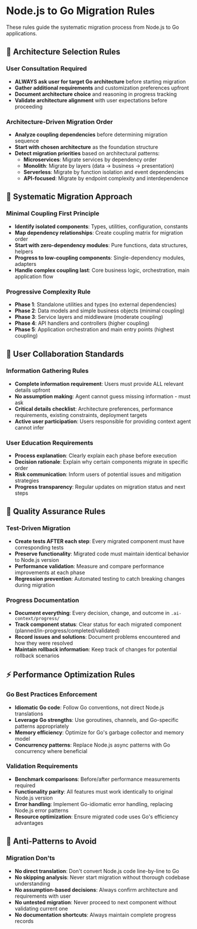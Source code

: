 # Node.js to Go Migration Rules

These rules guide the systematic migration process from Node.js to Go applications.

## 🎯 Architecture Selection Rules

### User Consultation Required
- **ALWAYS ask user for target Go architecture** before starting migration
- **Gather additional requirements** and customization preferences upfront
- **Document architecture choice** and reasoning in progress tracking
- **Validate architecture alignment** with user expectations before proceeding

### Architecture-Driven Migration Order
- **Analyze coupling dependencies** before determining migration sequence
- **Start with chosen architecture** as the foundation structure
- **Detect migration priorities** based on architectural patterns:
  - **Microservices**: Migrate services by dependency order
  - **Monolith**: Migrate by layers (data → business → presentation)
  - **Serverless**: Migrate by function isolation and event dependencies
  - **API-focused**: Migrate by endpoint complexity and interdependence

## 🔄 Systematic Migration Approach

### Minimal Coupling First Principle
- **Identify isolated components**: Types, utilities, configuration, constants
- **Map dependency relationships**: Create coupling matrix for migration order
- **Start with zero-dependency modules**: Pure functions, data structures, helpers
- **Progress to low-coupling components**: Single-dependency modules, adapters
- **Handle complex coupling last**: Core business logic, orchestration, main application flow

### Progressive Complexity Rule
- **Phase 1**: Standalone utilities and types (no external dependencies)
- **Phase 2**: Data models and simple business objects (minimal coupling)
- **Phase 3**: Service layers and middleware (moderate coupling)  
- **Phase 4**: API handlers and controllers (higher coupling)
- **Phase 5**: Application orchestration and main entry points (highest coupling)

## 👥 User Collaboration Standards

### Information Gathering Rules
- **Complete information requirement**: Users must provide ALL relevant details upfront
- **No assumption making**: Agent cannot guess missing information - must ask
- **Critical details checklist**: Architecture preferences, performance requirements, existing constraints, deployment targets
- **Active user participation**: Users responsible for providing context agent cannot infer

### User Education Requirements  
- **Process explanation**: Clearly explain each phase before execution
- **Decision rationale**: Explain why certain components migrate in specific order
- **Risk communication**: Inform users of potential issues and mitigation strategies
- **Progress transparency**: Regular updates on migration status and next steps

## 🧪 Quality Assurance Rules

### Test-Driven Migration
- **Create tests AFTER each step**: Every migrated component must have corresponding tests
- **Preserve functionality**: Migrated code must maintain identical behavior to Node.js version
- **Performance validation**: Measure and compare performance improvements at each phase
- **Regression prevention**: Automated testing to catch breaking changes during migration

### Progress Documentation
- **Document everything**: Every decision, change, and outcome in `.ai-context/progress/`
- **Track component status**: Clear status for each migrated component (planned/in-progress/completed/validated)
- **Record issues and solutions**: Document problems encountered and how they were resolved
- **Maintain rollback information**: Keep track of changes for potential rollback scenarios

## ⚡ Performance Optimization Rules

### Go Best Practices Enforcement
- **Idiomatic Go code**: Follow Go conventions, not direct Node.js translations
- **Leverage Go strengths**: Use goroutines, channels, and Go-specific patterns appropriately
- **Memory efficiency**: Optimize for Go's garbage collector and memory model
- **Concurrency patterns**: Replace Node.js async patterns with Go concurrency where beneficial

### Validation Requirements
- **Benchmark comparisons**: Before/after performance measurements required
- **Functionality parity**: All features must work identically to original Node.js version
- **Error handling**: Implement Go-idiomatic error handling, replacing Node.js error patterns
- **Resource optimization**: Ensure migrated code uses Go's efficiency advantages

## 🚫 Anti-Patterns to Avoid

### Migration Don'ts
- **No direct translation**: Don't convert Node.js code line-by-line to Go
- **No skipping analysis**: Never start migration without thorough codebase understanding
- **No assumption-based decisions**: Always confirm architecture and requirements with user
- **No untested migration**: Never proceed to next component without validating current one
- **No documentation shortcuts**: Always maintain complete progress records